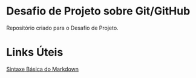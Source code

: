 # Desafio de Projeto sobre Git/GitHub
Repositório criado para o Desafio de Projeto.
# Links Úteis
[Sintaxe Básica do Markdown](https://www.markdownguide.org/)
